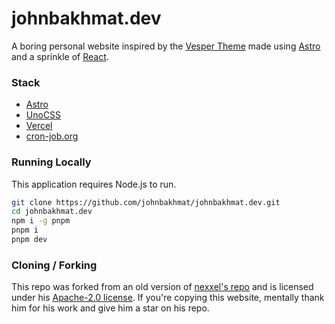 # johnbakhmat.dev

A boring personal website inspired by the [Vesper Theme](https://github.com/raunofreiberg/vesper) made using [Astro](https://astro.build) and a sprinkle of [React](https://reactjs.org).

### Stack

- [Astro](https://astro.build)
- [UnoCSS](https://github.com/unocss/unocss)
- [Vercel](https://vercel.com)
- [cron-job.org](https://cron-job.org)

### Running Locally

This application requires Node.js to run.

```sh
git clone https://github.com/johnbakhmat/johnbakhmat.dev.git
cd johnbakhmat.dev
npm i -g pnpm
pnpm i
pnpm dev
```

### Cloning / Forking
This repo was forked from an old version of [nexxel's repo](https://github.com/nexxeln/nexxel.dev) and is licensed under his [Apache-2.0 license](https://github.com/nexxeln/nexxel.dev/blob/main/LICENSE). If you're copying this website, mentally thank him for his work and give him a star on his repo.